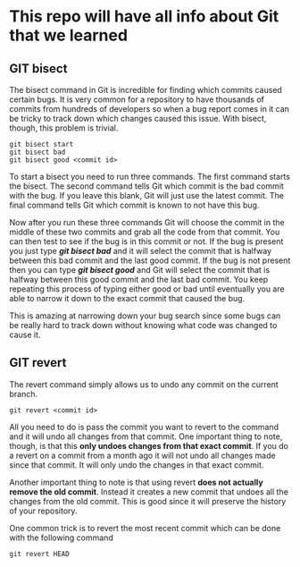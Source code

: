# This repo will have all info about Git that we learned
## GIT bisect

The bisect command in Git is incredible for finding which commits caused certain bugs. It is very common for a repository to have thousands of commits from hundreds of developers so when a bug report comes in it can be tricky to track down which changes caused this issue. With bisect, though, this problem is trivial. 
```
git bisect start
git bisect bad
git bisect good <commit id>
```

To start a bisect you need to run three commands. The first command starts the bisect. The second command tells Git which commit is the bad commit with the bug. If you leave this blank, Git will just use the latest commit. The final command tells Git which commit is known to not have this bug.

Now after you run these three commands Git will choose the commit in the middle of these two commits and grab all the code from that commit. You can then test to see if the bug is in this commit or not. If the bug is present you just type ***git bisect bad*** and it will select the commit that is halfway between this bad commit and the last good commit. If the bug is not present then you can type ***git bisect good*** and Git will select the commit that is halfway between this good commit and the last bad commit. You keep repeating this process of typing either good or bad until eventually you are able to narrow it down to the exact commit that caused the bug.

This is amazing at narrowing down your bug search since some bugs can be really hard to track down without knowing what code was changed to cause it.



## GIT revert

The revert command simply allows us to undo any commit on the current branch.
```
git revert <commit id>
```
All you need to do is pass the commit you want to revert to the command and it will undo all changes from that commit. One important thing to note, though, is that this **only undoes changes from that exact commit**. If you do a revert on a commit from a month ago it will not undo all changes made since that commit. It will only undo the changes in that exact commit.

Another important thing to note is that using revert **does not actually remove the old commit**. Instead it creates a new commit that undoes all the changes from the old commit. This is good since it will preserve the history of your repository.

One common trick is to revert the most recent commit which can be done with the following command
```
git revert HEAD
```